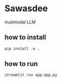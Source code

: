 # Sawasdee
mutimodal LLM


## how to install 
```python
pip install -e .
```

## how to run 
```python
streamlit run app/app.py
```
